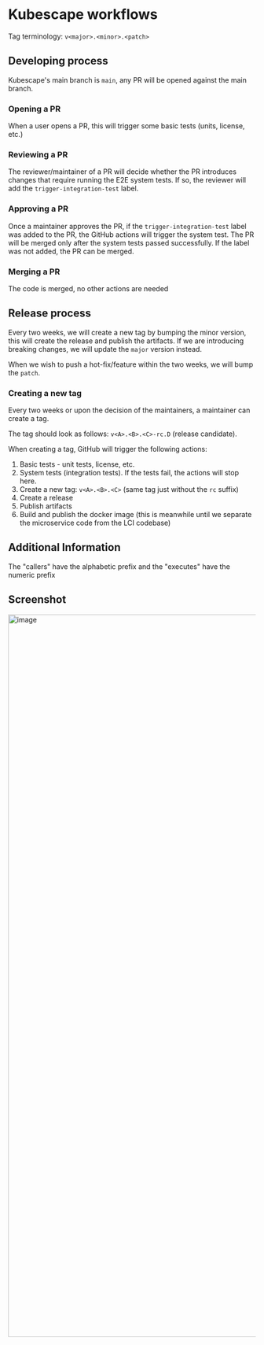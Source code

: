 # Kubescape workflows

Tag terminology: `v<major>.<minor>.<patch>`

## Developing process

Kubescape's main branch is `main`, any PR will be opened against the main branch.

### Opening a PR

When a user opens a PR, this will trigger some basic tests (units, license, etc.)

### Reviewing a PR

The reviewer/maintainer of a PR will decide whether the PR introduces changes that require running the E2E system tests. If so, the reviewer will add the `trigger-integration-test` label.

### Approving a PR

Once a maintainer approves the PR, if the `trigger-integration-test` label was added to the PR, the GitHub actions will trigger the system test. The PR will be merged only after the system tests passed successfully. If the label was not added, the PR can be merged. 

### Merging a PR

The code is merged, no other actions are needed


## Release process

Every two weeks, we will create a new tag by bumping the minor version, this will create the release and publish the artifacts. 
If we are introducing breaking changes, we will update the `major` version instead.

When we wish to push a hot-fix/feature within the two weeks, we will bump the `patch`.

### Creating a new tag
Every two weeks or upon the decision of the maintainers, a maintainer can create a tag.

The tag should look as follows: `v<A>.<B>.<C>-rc.D` (release candidate). 

When creating a tag, GitHub will trigger the following actions:
1. Basic tests - unit tests, license, etc.
2. System tests (integration tests). If the tests fail, the actions will stop here.
3. Create a new tag: `v<A>.<B>.<C>` (same tag just without the `rc` suffix)
4. Create a release
5. Publish artifacts
6. Build and publish the docker image (this is meanwhile until we separate the microservice code from the LCI codebase)
 
## Additional Information

The "callers" have the alphabetic prefix and the "executes" have the numeric prefix

## Screenshot

<img width="1469" alt="image" src="https://user-images.githubusercontent.com/64066841/212532727-e82ec9e7-263d-408b-b4b0-a8c943f0109a.png">
